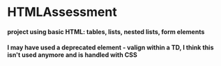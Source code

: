 # HTMLAssessment
#### project using basic HTML: tables, lists, nested lists, form elements
#### I may have used a deprecated element - valign within a TD, I think this isn't used anymore and is handled with CSS
